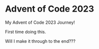 # Advent of Code 2023
My Advent of Code 2023 Journey!

First time doing this. 

Will I make it through to the end???
